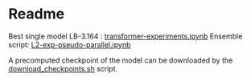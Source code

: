 # Readme
Best single model LB-3.164 : [transformer-experiments.ipynb](./code/transformer-experiments.ipynb)
Ensemble script: [L2-exp-pseudo-parallel.ipynb](./code/L2-exp-pseudo-parallel.ipynb)

A precomputed checkpoint of the model can be downloaded by the [download_checkpoints.sh](./download_checkpoints.sh) script.
